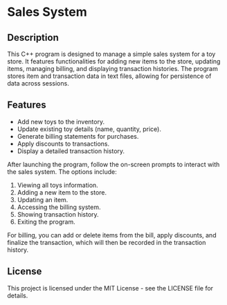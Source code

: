 # Sales System

## Description
This C++ program is designed to manage a simple sales system for a toy store. It features functionalities for adding new items to the store, updating items, managing billing, and displaying transaction histories. The program stores item and transaction data in text files, allowing for persistence of data across sessions.

## Features
- Add new toys to the inventory.
- Update existing toy details (name, quantity, price).
- Generate billing statements for purchases.
- Apply discounts to transactions.
- Display a detailed transaction history.

After launching the program, follow the on-screen prompts to interact with the sales system. The options include:
1. Viewing all toys information.
2. Adding a new item to the store.
3. Updating an item.
4. Accessing the billing system.
5. Showing transaction history.
6. Exiting the program.

For billing, you can add or delete items from the bill, apply discounts, and finalize the transaction, which will then be recorded in the transaction history.

## License
This project is licensed under the MIT License - see the LICENSE file for details.
